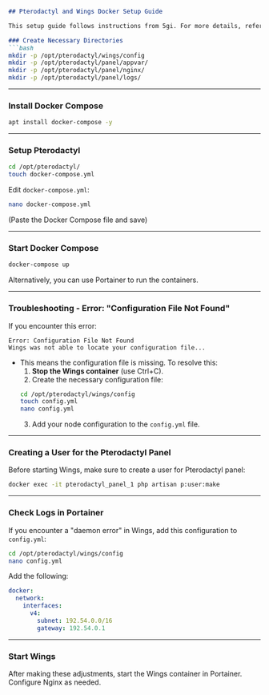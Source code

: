 ```markdown
## Pterodactyl and Wings Docker Setup Guide

This setup guide follows instructions from 5gi. For more details, refer to the [wiki](https://wiki.s5gi.com/guides/linux/pterodactyl_and_wings_dockerized).

### Create Necessary Directories
```bash
mkdir -p /opt/pterodactyl/wings/config
mkdir -p /opt/pterodactyl/panel/appvar/
mkdir -p /opt/pterodactyl/panel/nginx/
mkdir -p /opt/pterodactyl/panel/logs/
```

---

### Install Docker Compose
```bash
apt install docker-compose -y
```

---

### Setup Pterodactyl
```bash
cd /opt/pterodactyl/
touch docker-compose.yml
```

Edit `docker-compose.yml`:
```bash
nano docker-compose.yml
```
(Paste the Docker Compose file and save)

---

### Start Docker Compose
```bash
docker-compose up
```

Alternatively, you can use Portainer to run the containers.

---

### Troubleshooting - Error: "Configuration File Not Found"
If you encounter this error:
```plaintext
Error: Configuration File Not Found
Wings was not able to locate your configuration file...
```

- This means the configuration file is missing. To resolve this:
  1. **Stop the Wings container** (use Ctrl+C).
  2. Create the necessary configuration file:
    ```bash
    cd /opt/pterodactyl/wings/config
    touch config.yml
    nano config.yml
    ```
  3. Add your node configuration to the `config.yml` file.

---

### Creating a User for the Pterodactyl Panel
Before starting Wings, make sure to create a user for Pterodactyl panel:
```bash
docker exec -it pterodactyl_panel_1 php artisan p:user:make
```

---

### Check Logs in Portainer
If you encounter a "daemon error" in Wings, add this configuration to `config.yml`:

```bash
cd /opt/pterodactyl/wings/config
nano config.yml
```

Add the following:
```yaml
docker:
  network:
    interfaces:
      v4:
        subnet: 192.54.0.0/16
        gateway: 192.54.0.1
```

---

### Start Wings
After making these adjustments, start the Wings container in Portainer. Configure Nginx as needed.

```